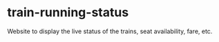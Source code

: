 # train-running-status
Website to display the live status of the trains, seat availability, fare, etc.
